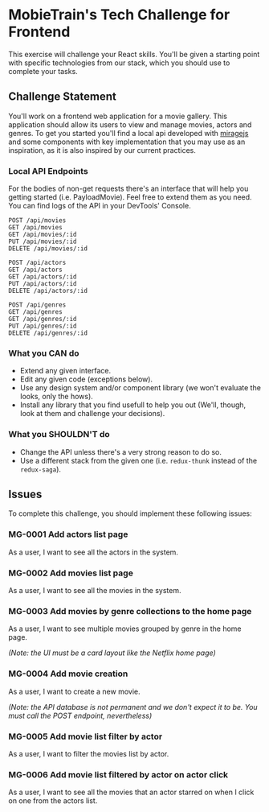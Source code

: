 # MobieTrain's Tech Challenge for Frontend

This exercise will challenge your React skills. You'll be given a starting point with specific technologies from our stack, which you should use to complete your tasks.

## Challenge Statement

You'll work on a frontend web application for a movie gallery. This application should allow its users to view and manage movies, actors and genres. To get you started you'll find a local api developed with [miragejs](https://miragejs.com/) and some components with key implementation that you may use as an inspiration, as it is also inspired by our current practices.

### Local API Endpoints

For the bodies of non-get requests there's an interface that will help you getting started (i.e. PayloadMovie). Feel free to extend them as you need. You can find logs of the API in your DevTools' Console.

```
POST /api/movies
GET /api/movies
GET /api/movies/:id
PUT /api/movies/:id
DELETE /api/movies/:id

POST /api/actors
GET /api/actors
GET /api/actors/:id
PUT /api/actors/:id
DELETE /api/actors/:id

POST /api/genres
GET /api/genres
GET /api/genres/:id
PUT /api/genres/:id
DELETE /api/genres/:id
```

### What you CAN do

- Extend any given interface.
- Edit any given code (exceptions below).
- Use any design system and/or component library (we won't evaluate the looks, only the hows).
- Install any library that you find usefull to help you out (We'll, though, look at them and challenge your decisions).

### What you SHOULDN'T do

- Change the API unless there's a very strong reason to do so.
- Use a different stack from the given one (i.e. `redux-thunk` instead of the `redux-saga`).

## Issues

To complete this challenge, you should implement these following issues:

### MG-0001 Add actors list page

As a user, I want to see all the actors in the system.

### MG-0002 Add movies list page

As a user, I want to see all the movies in the system.

### MG-0003 Add movies by genre collections to the home page

As a user, I want to see multiple movies grouped by genre in the home page.

*(Note: the UI must be a card layout like the Netflix home page)*

### MG-0004 Add movie creation

As a user, I want to create a new movie.

*(Note: the API database is not permanent and we don't expect it to be. You must call the POST endpoint, nevertheless)*

### MG-0005 Add movie list filter by actor

As a user, I want to filter the movies list by actor.

### MG-0006 Add movie list filtered by actor on actor click

As a user, I want to see all the movies that an actor starred on when I click on one from the actors list.
